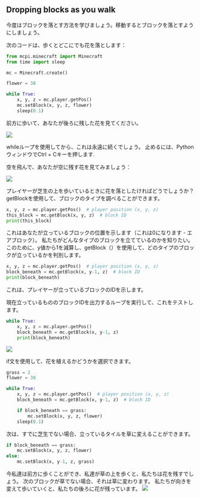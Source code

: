## Dropping blocks as you walk

今度はブロックを落とす方法を学びましょう。移動するとブロックを落とすようにしましょう。

次のコードは、歩くとどこにでも花を落とします：

```python
from mcpi.minecraft import Minecraft
from time import sleep

mc = Minecraft.create()

flower = 38

while True:
    x, y, z = mc.player.getPos()
    mc.setBlock(x, y, z, flower)
    sleep(0.1)
```

前方に歩いて、あなたが後ろに残した花を見てください。

![](images/mcpi-flowers.png)

whileループを使用してから、これは永遠に続くでしょう。 止めるには、PythonウィンドウでCtrl + Cキーを押します.

空を飛んで、あなたが空に残す花を見てみましょう：

![](images/mcpi-flowers-sky.png)

プレイヤーが芝生の上を歩いているときに花を落としたければどうでしょうか？ getBlockを使用して、ブロックのタイプを調べることができます。

```python
x, y, z = mc.player.getPos()  # player position (x, y, z)
this_block = mc.getBlock(x, y, z)  # block ID
print(this_block)
```

これはあなたが立っているブロックの位置を示します（これは0になります - エアブロック）。 私たちがどんなタイプのブロックを立てているのかを知りたい。 このために、y値から1を減算し、getBlock（）を使用して、どのタイプのブロックが立っているかを判別します。

```python
x, y, z = mc.player.getPos()  # player position (x, y, z)
block_beneath = mc.getBlock(x, y-1, z)  # block ID
print(block_beneath)
```

これは、プレイヤーが立っているブロックのIDを示します。

現在立っているもののブロックIDを出力するループを実行して、これをテストします。

```python
while True:
    x, y, z = mc.player.getPos()
    block_beneath = mc.getBlock(x, y-1, z)
    print(block_beneath)
```

![](images/blockbeneath.gif)

if文を使用して、花を植えるかどうかを選択できます。

```python
grass = 2
flower = 38

while True:
    x, y, z = mc.player.getPos()  # player position (x, y, z)
    block_beneath = mc.getBlock(x, y-1, z)  # block ID

    if block_beneath == grass:
        mc.setBlock(x, y, z, flower)
    sleep(0.1)
```

次は、すでに芝生でない場合、立っているタイルを草に変えることができます。

```python
if block_beneath == grass:
    mc.setBlock(x, y, z, flower)
else:
    mc.setBlock(x, y-1, z, grass)
```

今私達は前方に歩くことができ、私達が草の上を歩くと、私たちは花を残すでしょう。 次のブロックが草でない場合、それは草に変わります。 私たちが向きを変えて歩いていくと、私たちの後ろに花が残っています。
![](images/mcpi-flowers-grass.png)

